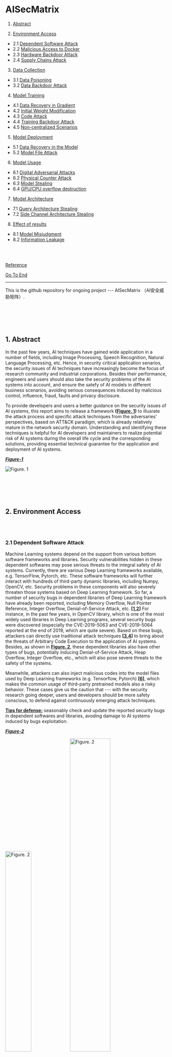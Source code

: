 # AISecMatrix

1. [Abstract](#abstract)

2. [Environment Access](#environment-access) 

* 2.1 [Dependent Software Attack](#dependent-software-attack)
* 2.2 [Malicious Access to Docker](#malicious-access-to-docker)
* 2.3 [Hardware Backdoor Attack](#hardware-backdoor-attack)
* 2.4 [Supply Chains Attack](#supply-chains-attack)

3. [Data Collection](#data-collection) 

* 3.1 [Data Poisoning](#data-poisoning)
* 3.2 [Data Backdoor Attack](#data-backdoor-attack)

4. [Model Training](#model-training) 

* 4.1 [Data Recovery in Gradient](#data-recovery-in-gradient)
* 4.2 [Initial Weight Modification](#initial-weight-modification)
* 4.3 [Code Attack](#code-attack)
* 4.4 [Training Backdoor Attack](#training-backdoor-attack)
* 4.5 [Non-centralized Scenarios](#non-centralized-scenarios)

5. [Model Deployment](#model-deployment) 

* 5.1 [Data Recovery in the Model](#data-recovery-in-the-model)
* 5.2 [Model File Attack](#model-file-attack)

6. [Model Usage](#Model-Usage) 

- 6.1 [Digital Adversarial Attacks](#Digital-Adversarial-Attacks)
- 6.2 [Physical Counter Attack](#Physical-Counter-Attack)
- 6.3 [Model Stealing](#Model-Stealing)
- 6.4 [GPU/CPU overflow destruction](#GPU/CPU-overflow-destruction)

7. [Model Architecture](#Model-Architecture) 

- 7.1 [Query Architecture Stealing](#Query-Architecture-Stealing)
- 7.2 [Side Channel Architecture Stealing](#Side-Channel-Architecture-Stealing)

8. [Effect of results](#Effect-of-results)

- 8.1 [Model Misjudgment](#Model-Misjudgment)
- 8.2 [Information Leakage](#Information-Leakage)

<br><br>

[Reference](#reference)

[Go To End](#end)

----

This is the github repository for ongoing project --- AISecMatrix （AI安全威胁矩阵）.

<br><br><br><br>

<span id = "abstract"></span>

## 1. Abstract

In the past few years, AI techniques have gained wide application in a number of fields, including Image Processing, Speech Recognition, Natural Language Processing, etc. Hence, in security critical application senarios, the security issues of AI techniques have increasingly become the focus of research community and industrial corporations. Besides their performance, engineers and users should also take the security problems of the AI systems into account, and ensure the satefy of AI models in different business scenarios, avoiding serious consequences induced by malicious control, influence, fraud, faults and privacy disclosure.

To provide developers and users a better guidance on the security issues of AI systems, this report aims to release a framework **([Figure. 1](#figure-1))** to illusrate the attack process and specific attack techniques from the adversaries' perspectives, based on ATT&CK paradigm, which is already relatively mature in the network security domain.  Understanding and identifying these techniques is helpful for AI developers and maintainers to realize potential risk of AI systems during the overall life cycle and the corresponding solutions, providing essential technical guarantee for the application and deployment of AI systems.

**<span id = "figure-1">*<u>Figure-1</u>*</span>**

![Figure. 1](img/1.png)

<br><br><br><br>

<span id = "environment-access"></span>

## 2. Environment Access

<br>

<br>

<span id = "dependent-software-attack"></span>

### 2.1 Dependent Software Attack

Machine Learning systems depend on the support from various bottom software frameworks and libraries. Security vulnerabilities hidden in these dependent softwares may pose serious threats to the integral safety of AI systems. Currently, there are various Deep Learning frameworks available, e.g. TensorFlow, Pytorch, etc. These software frameworks will further interact with hundreds of third-party dynamic libraries, including Numpy, OpenCV, etc. Security problems in these components will also severely threaten those systems based on Deep Learning framework. So far, a number of security bugs in dependent libraries of Deep Learning framework have already been reported, including Memory Overflow, Null Pointer Reference, Integer Overflow, Denial-of-Service Attack, etc. **[[1](#ref-1),[2](#ref-2)]** For instance, in the past few years, in OpenCV library, which is one of the most widely used libraries in Deep Learning programs, several security bugs were discovered (especially the CVE-2019-5063 and CVE-2019-5064 reported at the end of 2019, which are quite severe). Based on these bugs, attackers can directly use traditional attack techniques **[[3](#ref-3),[4](#ref-4)]** to bring about the threats of Arbitrary Code Execution to the application of AI systems. Besides, as shown in **[Figure. 2](#figure-2)**, these dependent libraries also have other types of bugs, potentially inducing Denial-of-Service Attack, Heap Overflow, Integer Overflow, etc., which will also pose severe threats to the safety of the systems.

Meanwhile,  attackers can also inject malicious codes into the model files used by Deep Learning frameworks (e.g. Tensorflow, Pytorch) **[[6](#ref-6)]**, which makes the common usage of third-party pretrained models also a risky behavior. These cases give us the caution that --- with the security research going deeper, users and developers should be more safety conscious, to defend against continuously emerging attack techniques.

**<u>Tips for defense:</u>** seasonably check and update the reported security bugs in dependent softwares and libraries, avoding damage to AI systems induced by bugs exploitation.

**<span id = "figure-2">*<u>Figure-2</u>*</span>**

<img src="img/2-1-1.png" alt="Figure. 2" width="40%" /><img src="img/2-1-2.png" alt="Figure. 2" width="50%" />

<br>

<br>

<span id = "malicious-access-to-docker"></span>

### 2.2 Malicious Access to Docker

Machine Learning tasks can be deployed in Kubernetes clusters via KubeFlow framework **[[5](#ref-5)]**. Since usually the computation nodes for ML tasks have strong calculation capability, these nodes are thus becoming ideal attack targets for adversaries. For instance, attackers may hijack these ML tasks nodes and exploit them for mining. **[[6](#ref-6)]** One example is, in June 2020, Azure Security Center at Microsoft issued one warning after they detected malicious mining programs installed in Kuberflow by attackers. This security program was induced by improper configurations --- some users modified the default settings for panel access, changing Istio service into Load-Balancer, for convinient access. Such improper configurations made the service public for Internet, so that attackers could access the panel and deploy backdoor containers in the clusters via various methods. For example, with space search engines such as Shodan, Fofa, etc., adversaries can discover Kubernets exposed in public network and thus gaining opportunities to execute malicious codes **[[5](#ref-5)]**. As shown in **[Figure. 3](#figure-3)**, adversaries can complete the attacks by loading customized malicious Jupyter images, during the creation of Juputer application services in Kubeflow. Meanwhile, attackers can also directly deploy malicious containers via inserting additional python codes in Jupyter, which may further enlarge the attackers' accessibility to critical data/codes and even harm the integral security of the ML models.

**<u>Tips for defense:</u>** Developers and maintainers should be familiar with containers' common application scenarios and corresponding defensive techniques. As for relevent techniques, we refer interested readers to the Kubernetes threatening models **[[8](#ref-8)]** released by Microsoft. 

**<span id = "figure-3">*<u>Figure-3</u>*</span>**

<img src="img/2-2-1.png" alt="Figure. 3" width="50%" /> <img src="img/2-2-2.png" alt="Figure. 3" width="33%" />

<br>

<br>

<span id = "hardware-backdoor-attack"></span>

### 2.3 Hardware Backdoor Attack

Hardware Backdoors Attacks (also known as Hardware Trojans Attacks) can take place during the trained models being deployed in hardware devices, where adversaries may insert backdoors into the deployed models by making very slight modificaiton to hardware components, e.g. Lookup Table. Those models that contain backdoors can still operate normally on common cases, however, malicious behaviors could be triggered in certain preseted senarios, resulting in stealthy and severe theats.

Mordern integrated circuits usually contain third-party IP cores, which are commonly adopted as integrated modules for swift deployment. Such commonly used and modularized mechanisms enable hardware attackers to design Trojans for certain IP cores and thus correspondinly affecting a substantial number of hardware devices which use these modules. For instance, as illusrated in **[[9](#ref-9)]**, one can bring a neural network model to always making incorrect predictions by only modifying 0.03% of the model's parameteres during hardware deployment stage. **[[10](#ref-10)]** further showed that, by merely flipping 13 bits of a model with 93M bits, a ImageNet classifier with 70% accuracy could be reduced to a random classifier. Recently, **[[11](#ref-11)]** proposed Sequence Triggered Hardware Trojan for neural networks, which can totally invalidate a classifier, once a certain sequence of normal images are input into the model, as shown in **[Figure. 4](#figure-4)**.

So far, Hardware Backdoor Attack is still a newly emerging research area, and existing research study on this area is limited. However, in real application scenarios, this type of attack poses a severe threat. For example, attackers can inject backdoors into vision system of an autonomous driving car in the form of hardware Trojans, and the life safety of passengers may be seriously threatened if the backdoors are triggered. Note that, existing backdoors injection usually can only be  implemented by the models' owners. It would be very valuable to study the backdoors injection from outside invaders, since it's a more risky attack scenarios.

**<span id = "figure-4">*<u>Figure-4</u>*</span>**

<img src="img/2-3-1.png" alt="Figure. 4" width="50%" />

<br>

<br>

<span id = "supply-chains-attack"></span>

### 2.4 Supply Chains Attack

As shown in **[Figure. 5](#figure-5)**, attackers can perform Supply Chains Attack in multiple ways, e.g. exploiting open source platform to release malicious pretrained models, constructing backdoors by controlling or modifying software and hardware platforms.

For instance, attackers can inject malicious instructions into model files by exploiting the security bugs Numpy CVE-2019-6446. Researchers already found that, when model loading functions like "torch.load" are executed, this security bug can be triggered, resulting in execution of malicious instructions. Since the execution of these malicious instructions will not affect the common usage of the models, such attacks are very stealthy. As shown in **[Figure. 6](#figure-6)**, using this bug, attackers can inject instructions into the model file (e.g. binary model file saved by Pytorch), and the "Calculator" program is launched when the model file is loaded. Similarly, attackers can also download and execute Trojan instructions in this way **[[12](#ref-12)]**, which makes this type of attacks very threatening.

**<u>Tips for defense:</u>** Make sure the srouce of model files are trustworthy before loading them, and be cautious in third-party model files.

**<span id = "figure-5">*<u>Figure-5</u>*</span>**

<img src="img/2-4-1.png" alt="Figure. 5" width="50%" />![Figure. 5](img/2-4-2.png)

**<span id = "figure-6">*<u>Figure-6</u>*</span>**

<img src="img/2-4-3.png" alt="Figure. 5" width="67%" />

<br><br>

<br><br>


## 3. Data collection

<span id = "Data-Poisoning"></span>

### 3.1 Data Poisoning

**<span id = "figure-7">*<u>Figure-7: From left to right are the images of target test that hope to be divided into the wrong ones, the poisoned training sample 1, the poisoned training sample 2 **[[13](#ref-13)]**.</u>*</span>**

<img src="img/3-1-1.png" alt="Figure. 7" width="50%" />

<br>

Data poisoning refers to the attack of malicious manipulation model by polluting part of training data before training. Generally speaking, poisoning attacks can be divided into two categories: the first type of poisoning attacks hopes that the network will perform well in normal tests, but it makes a wrong judgment on specific images; the second type of poisoning attacks hopes that the network performs poorly in the test set, and even the training is difficult to converge.

<br>

The first type of poisoning can be divided into clean sample poisoning and wrong sample poisoning. The pollution data released by the former is normal sample in human eyes, so it is hidden and difficult to be detected by the trainer; the latter type of poisoning method uses the wrong labeled data. Its success rate is generally relatively high, but its concealment is insufficient. If the attacker can obtain the model parameters of the target to be attacked, it may only need to introduce a piece of poisoned data to make the model judge the specific image incorrectly. Even if the attacker does not know the specific parameters of the model, the attacker can achieve a 50% success rate of poisoning by using multi model integration to produce pollution data with only 1% poisoning ratio **[[13](#ref-13)]**. As shown in **[Figure. 7](#figure-7)**, modifying several different pictures in the training set for poisoning can make the trained model recognize the specific target graph which is different from the training picture as the category designated by the attacker **[[13](#ref-13)]**.

<br>

The second type of poisoning aims to reduce the overall performance of the model **[[15](#ref-15)]**, which mainly targets at traditional machine learning models such as SVM **[[16](#ref-16)]**, logical regression **[[17](#ref-17)]**. Of course, the second type of poisoning for deep learning can also have a higher success rate **[[18](#ref-18)]**.

<br>

At present, the poison attack to the white box model has been relatively complete, but how to better poison the black box model is still a problem worth studying. How to reduce the proportion of poisoning samples and improve the success rate and stability of black box poisoning is an important research direction in the future.

<br>

**<u>Defense suggestions:</u>** Be alert to the data from unknown sources; Use the algorithm **[[19](#ref-19),[20](#ref-20)]** to detect abnormal samples before training; Preprocess the used data by using yje data augmentation; Try to avoid transfer learning based on completely open model, so as to improve the difficulty of poisoning attack.

<br>

<span id = "Data-Backdoor-Attack"></span>

### 3.2 Data Backdoor Attack

Backdoor Attack is an emerging attack method against machine learning models. An attacker may bury a back door into the model, which may lead to the infected model behaving normally in general. However, when the back door is activated, the output of the model becomes the malicious target set by the attacker. When the training process of the model is not completely controlled, for example, scenarios such as training/pre-training using third-party training data sets, training using third-party computing platforms, modeling provided by the third party, etc., backdoor attacks may occur. Because the model behaves normally until the back door is triggered, this kind of malicious attack behavior is difficult to be detected.

<br>

**<span id = "figure-8">*<u>Figure-8: Schematic diagram of backdoor attack based on data poisoning **[[21](#ref-21)]**.</u>*</span>**

<img src="img/3-2-1.png" alt="Figure. 8" width="50%" />

<br>

Data backdoor attack refers to backdoor implantation through poisoning training data set **[[22](#ref-22),[23](#ref-23),[24](#ref-24)]**. As shown in **[Figure. 8](#figure-8)**, in the image classification task, some training images will be "tagged" with specific triggers, and then their labels will be converted into target labels specified by attackers. These poisoned samples and benign samples will be used for model training together. Therefore, during the test phase, the normal test samples will be predicted as their corresponding categories by the model, but the test samples containing triggers  (being attacked) will activate the hidden backdoors in the model and make them be divided into target categories.

<br>

At present, the trigger of a backdoor attack can reach an invisible level of human eyes **[[23](#ref-23),[24](#ref-24),[25](#ref-25)]**, and the real label of the poisoned sample can even be completely consistent with the target label **[[23](#ref-23),[24](#ref-24)]**, which makes the backdoor attack more difficult to detect. Besides, in addition to image classification task, backdoor attack has also been proved to have significant attack effect in other different task scenarios **[[26](#ref-26),[27](#ref-27),[28](#ref-28)]**. Therefore, backdoor attack poses a great threat to the security of deep learning model.

<br>

**<u>Defense suggestions:</u>** for backdoor attacks, there are also some corresponding defense methods proposed. The existing backdoor defense methods can be divided into empirical backdoor defense methods and certified backdoor defense methods. The empirical backdoor defense method generally has good performance, but its effectiveness is not guaranteed theoretically; On the other hand, the validity of the authenticated backdoor defense method is guaranteed theoretically under certain assumptions, but its performance is generally weaker than that of the empirical back door defense method in real scenarios. The existing authenticated backdoor defense methods **[[29](#ref-29),[30](#ref-30)]** are mainly based on Random Smoothing technology, while empirical backdoor defense methods have many different ways, which can be divided into the following six basic categories **[[21](#ref-21)]**:
* Defense based on preprocessing **[[31](#ref-31),[32](#ref-32),[33](#ref-33)]**: Preprocess the prediction samples before the prediction begins, and then destroy the triggers that may exist in the samples, so that the backdoor cannot be activated successfully.
* Defense based on model reconstruction **[[31](#ref-31),[34](#ref-34),[35](#ref-35)]**: Reconstruct the model by pruning and retraining, thus destroying the hidden back door in the model.
* Defense based on trigger reconstruction **[[36](#ref-36),[37](#ref-37),[38](#ref-38)]**: Reconstruct the backdoor trigger in the infected model in certain way, and then eliminate the model backdoor by suppressing related triggers.
* Defense based on model diagnosis **[[39](#ref-39),[40](#ref-40),[41](#ref-41)]**: Directly diagnose whether there is backdoor in the model in some way, and refuse to deploy the model with backdoor.
* Sample filtering **[[42](#ref-42),[43](#ref-43),[44](#ref-44)]**: Filtering out the poisoned / attacked samples to achieve the defensive effect.
* Toxicity inhibition **[[45](#ref-45),[46](#ref-46)]**: Inhibit the effectiveness of the poisoned samples in training, so that they cannot successfully create the back door.

<br>

<span id = "Model-Training"></span>

## 4. Model Training

<span id = "Data-Recovery-In-Gradient"></span>

### 4.1 Data Recovery in Gradient

At present, in order to solve the data privacy and other security problems in model training, distributed distributed is often adopted to train the model in industry. Specifically, the model will be stored in the central server. During each iterative training, the central server transmits the model to the distributed terminal server, where the local data is used to calculate the gradient, and then the gradient is transmitted back to the central server to update the model parameters **[[47](#ref-47)]**. Since the data is always kept at the terminal, the central server cannot directly access the data, which can protect the data privacy. But the latest research shows that it is not subtle enough to transmit gradient information only. As shown in **[Figure. 9](#figure-9)**, the trainer can recover the original training data from the gradient. In this way, even in a distributed computing framework, the central server can achieve the purpose of stealing data. As shown in **[Figure. 10](#figure-10)**, the data recovered in this way has a high degree of authenticity, which may bring great losses to the customers

<br>

**<u>Defense suggestions:</u>** Use larger batch size to calculate the gradient, increase the difficulty of data recovery, and add a certain amount of random noise when returning the gradient for privacy protection.

<br>

**<span id = "figure-9">*<u>Figure-9: Schematic diagram of recovering data from gradient **[[48](#ref-48)]**.</u>*</span>**

<img src="img/4-1-1.png" alt="Figure. 9" width="50%" />

**<span id = "figure-10">*<u>Figure-10: Gradient-based Data Recovery effect in CIFAR-10 Data Set **[[48](#ref-48)]**.</u>*</span>**

<img src="img/4-1-2.png" alt="Figure. 10" width="50%" />

<br>

<span id = "Initial-Weight-Modification"></span>

### 4.2 Initial Weight Modification

The training of neural network is essentially to solve the optimization problem, and its final result is usually independent of the selection of initial values. However, the latest research shows that using a specific method to initialize the weight of the network can significantly increase the number of iterations, thus increasing the training time **[[49](#ref-49)]**, prolonging the product iteration cycle, and causing huge economic losses. This kind of attack method is very special and hidden, users can hardly detect it.

<br>

As shown in **[Figure. 11](#figure-11)**, the attacker can initialize the weight of a specific position to a minimum value, so that the eigenvector obtained after several layers of forward propagation is almost zero, which leads to the minimum training gradient calculated in the back-propagation process and makes it difficult for the network to learn. The attacker can implement this attack by modifying the default initialization method.

<br>

**<u>Defense suggestions:</u>** Check the initialization mechanism of weights.

<br>

**<span id = "figure-11">*<u>Figure-11: Hazard mechanism of weight modification **[[49](#ref-49)]**.</u>*</span>**

<img src="img/4-3-1.png" alt="Figure. 11" width="50%" />

<br>

<span id = "Code-Attack"></span>

### 4.3 Code Attack

In the training phase of the network, the attacker can mislead the training process by controlling the developer's machine for code attack. Code attack mainly uses methods like malicious tampering with configuration information, hijacking compilation process, and log error inducement, to make the actual code executed or called by users inconsistent with the preset code. This kind of attack makes the key parameters or logic in the training process manipulated by the attacker, which seriously affects the result of network training and brings great obstacles to the product development process. Specifically, malicious tampering with the configuration information refers to manipulating the storage area corresponding to the parameters from the memory when reading the configuration file, and then modifying the parameter configuration, thus affecting the final training model. Specifically, when training large-scale neural networks, users will load training configuration information such as example, hyper parameter, data model address from a specific file (such as.py, .json, etc.). By changing these parameters, attackers can have a significant impact on the final training effect of the network. In addition, because the training of neural networks is generally a "black box problem", researchers tend to attribute the bad results to the design of the network, and will not be aware of the impact of such attacks.

<br>

Hijacking compilation process means that, in addition to directly tampering with the super parameters, through code injection, the attacker Hook the ReadFile class function of the program during the compilation process, replaces the original code to result in the generation of machine code with the specified function of the attacker. In this way, the actual code logic, network structure and even training data of the training program will deviate from the user's preset, which will have a great impact on the results. Similarly, it is also difficult for AI researchers to trace such security risks.
Network trainers often use Tensorboard to monitor the training process of the model. Log error induction refers to that an attacker exploits the vulnerability in Tensorboard visualization or MITM man-hijacking attack to invade and tamper with the data information in the protocol transmission, making the network training curve on the monitor inconsistent with the reality. According to the wrong experimental results, researchers will make wrong decisions, which will mislead the follow-up research direction and bring great obstacles to the product development process.

<br>

**<u>Defense suggestions:</u>** Strengthen the security protection measures for the network security infrastructure, update the software patch version in time, and strengthen the security inspection of the third-party library and model file.

<br>

<span id = "Training-Backdoor-Attack"></span>

### 4.4 Training Backdoor Attack

Training a good deep learning model often requires a lot of computing resources. Therefore, many users choose to use the third-party platform for model training. This kind of uncontrollable training process also has the risk of being attacked by the back door. Specifically, since the training process is invisible to the users, the (malicious) third-party training platform can modify the training data set submitted by users during the training process, and implant the backdoor in the way similar to the data backdoor attack described in [Section 3.2](#Data-Backdoor-Attack) of this report.

<br>

**<u>Defense suggestions:</u>** Avoid using the risk of third-party computing platform for training; after obtaining the trained model, use the back door defense method described in [Section 3.2](#Data-Backdoor-Attack) of this report to check and eliminate the back door.

<br>

<span id = "Non-centralized-Scenarios"></span>

### 4.5 Non-centralized Scenarios
Federated learning is a distributed learning paradigm proposed to break the data island and realize AI cooperation in non-centralized scenarios. Participants can train the model locally without disclosing their own data and jointly maintain a global model. However, the distributed feature of Federated learning makes it the most likely model to be attacked by data poisoning. Attackers can control multiple participants to poison data locally to achieve the impact on the global model.

<br>

In terms of attack purposes, attacks against federated learning can be divided into the following three types: (1) data poisoning attack can greatly reduce the accuracy of the model **[[27](#ref-27),[52](#ref-52)]**; (2) Byzantine attack can make joint model unable to converge **[[27](#ref-27)]**; (3) backdoor attack **[[51](#ref-51),[52](#ref-52)]** can lead to malicious control of the model. The first two attacks will cause the waste of model training resources, while the backdoor attack may make the prediction results of the model manipulated by the attacker in a specific scenario, thus causing security risks.

<br>

**<span id = "figure-12">*<u>Figure-12: Left: poisoning mechanism for federal learning; Right: Byzantine attack principle **[[50](#ref-50)]**.</u>*</span>**

<img src="img/4-2-1.png" alt="Figure. 12" width="50%" /><img src="img/4-2-3.png" alt="Figure. 12" width="50%" />

<br>

Specifically, as shown in **[Figure. 12](#figure-12)**, attackers can manipulate one or more participants to train with poison data locally, and then affect the gradient mean value of server node aggregation to realize backdoor attack **[[27](#ref-27)]**. In addition, if the training results of the model submitted by participants are completely arbitrary and unconstrained, Byzantine attacks may also occur, resulting in the failure in model convergence **[[27](#ref-27)]**. As shown in **[Figure. 12](#figure-12)**, the gradient estimates calculated by the normal participants (black dotted arrow) are distributed around the actual gradient (Blue Solid arrow) of the cost function. Malicious participants can give a vector far away from the normal gradient (red dotted arrow), thus affecting the convergence of the model **[[50](#ref-50)]**.

<br>

**<u>Defense suggestions for poisoning attack:</u>** Set the update norm threshold of the model and ignore the updates that exceed the threshold, limit the update ability of each participant by using standardized tailoring, and add a small amount of noise to the updated value of the model by (weak) differential privacy method **[[51](#ref-51)]**.

<br>

**<u>Defense suggestion for Byzantine attack:</u>** Using Krum algorithm to alleviate Byzantine attack by excluding "far" vectors **[[50](#ref-50)]**. Since this method introduces additional detection module, the convergence speed will be reduced compared with normal training.

<br>

<span id = "Model-Deployment"></span>

## 5. Model Deployment

<span id = "Data-Recovery-In-The-Model"></span>

### 5.1 Data Recovery in the Model

At present, many enterprises protect data security by only opening the model and hiding the training data. However, the latest research shows that it is still possible for attackers to recover the original training data by using the model. Specifically, the batch normalization layer contained in most networks takes the information of the training set image in the feature diagram. WIth this information, the attacker can restore the training data to the maximum extent **[[53](#ref-53)]**. The schematic diagram is shown in **[Figure. 13](#figure-13)**.

<br>

The research of this kind of attack and defense is still in its infancy, and there is no mature attack and defense means.

<br>

**<span id = "figure-13">*<u>Figure-13: Model-based data recovery mechanism **[[53](#ref-53)]**.</u>*</span>**

<img src="img/5-1-1.png" alt="Figure. 13" width="50%" />

<br>

<span id = "Model-File-Attack"></span>

### 5.2 Model File Attack

The existing attacks on models are mostly achieved by modifying the data level. In fact, there are some attacks during the deployment phase by manipulating memory or modifying model files directly.  For example, the model files saved by various machine learning frameworks are serialized and stored on disk in a specific format, and the model hierarchy, data parameters, and other information can be obtained through reverse analysis. The attacker can modify a specific number of bits of data in the model to realize the backdoor function or disabled the model function. Compared with data poisoning, the link of direct manipulation model is shorter and faster, but it also requires the attacker to have higher control authority on the attacked model.

<br>

Deep learning frameworks such as Pytorch mostly use pickling serialization to store model structures and parameters. Attackers can embed malicious code when the model is saved and execute malicious commands automatically when the model is deserialized. In addition, the attacker can also modify the weight of specific neurons in the model file to crash the model performance **[[12](#ref-12)]** or insert the backdoor function. As shown in **[Figure. 14](#figure-14)**, based on the method in **[[11](#ref-11)]**, attackers can reduce the model accuracy from 70% to 0.1% by flipping 13 bits in 93M bit parameters. The attacker can even hide the malicious binary code content inside the model parameters and execute it at a specific time.

<br>

The research of this kind of attack is also in the early stage. The research on direct tampering model is seldom discussed in academic circles, but it is directly effective in actual scenes. In the algorithm, there is still a lot of room for discussion on how to accurately locate the modified key neuron information in the model.

<br>

**<span id = "figure-14">*<u>Figure-14: Bit flip attack mechanism **[[11](#ref-11)]**.</u>*</span>**

<img src="img/5-2-1.png" alt="Figure. 14" width="50%" />

<br>

<span id = "Model-Usage"></span>

## 6. Model Usage

<br>

<br>

<span id = "Digital-Adversarial-Attacks"></span>

### 6.1 Digital Adversarial Attacks

Adversarial attack is a kind of attack mode aimed at the call link of AI model [56, 57, 58, 59, 60]. By adding malicious noise (also known as attack noise) to the normal samples, which is hard to detect by human eyes, the attacker makes the AI model generate a wrong prediction to the samples (i.e. adversarial samples). Taking the classification model as an example, as shown in **[Figure. 15](#figure-15)**, Inception model [54] can accurately predict the clean sample x as "Afghan Hound", but after adding a small amount of anti noise $\epsilon$, the adversarial sample $x+\epsilon$ is wrongly predicted as "compound toe monkey" by the concept. Although the AI model represented by deep neural network has been widely used in many fields such as finance, security, automatic driving and so on, the adversarial attack reveals that the AI model itself still has great security risks.

**<span id = "figure-15">*<u>Figure-15</u>*</span>**

![img](https://docimg10.docs.qq.com/image/xmAPmjqSqUxO7qJ1nWaJ4g?w=596&h=227)

**Figure 15**: For the Inception model [54], an example of a test adversarial attack on image classification, the clean image comes from Imagenet.

There are usually two goals for adversarial attacks to achieve: 1) the noise amplitude is so small that it is difficult to be detected by human eyes; 2) the prediction of confrontation samples is inconsistent with normal ones. According to these two characteristics, the method of generating countermeasure samples can be modeled as the following optimization problems:

![img](https://docimg3.docs.qq.com/image/vmo7CZgQB-zEE6_fXWl95w?w=628&h=43)

Where $x$ is the normal sample, and its correct label is $y$ , $x_\epsilon$ is its corresponding adversarial sample,  $t$ is the target category of counter attack; $f(\cdot;w)$ is the deep learning model to attack, where $w$ is the model parameter; $C$ is some specific constraints $x_\epsilon$ needs to satisfy, and the value range is $[0,1]$. $D$ is the distance function, which is used to measure the difference between $x_\epsilon$ and $x$. The loss function $L_1$ is used to measure the difference between the output of the adversarial sample  $f(\cdot;w)$ and the attack target $t$. In view of the different factors in the above objective function, it can adopt a variety of settings, which develops a variety of adversarial attack, such as white-box attack, black box attack, target attack, non-target attack, etc. **[Figure. 16](#figure-16)** shows the current common types of adversarial attack.

**<span id = "figure-16">*<u>Figure-16</u>*</span>**

![img](https://docimg4.docs.qq.com/image/MabTJoicpupDaNO_U3yI-w?w=617&h=545)

<center><b>Figure 16</b>: General expressions and common types of adversarial attacks</center>

White box attack means that the attacker has the knowledge about the structure and weights of the target model $f(\cdot;w)$. In white box attack, the attacker could directly optimize the target function (1) by gradient descent method to obtain the attack sample $x_\epsilon$. But in a real attack scenarios, the structure and weight of the attacked model are usually invisible to the attacker. Black box attack studies how to solve the attack sample  $x_\epsilon$ when the structure and weight of the attacked model cannot be obtained. Due to the structure and parameters of target model $f(\cdot;w)$ are known, the objective function (1) can not be directly derived from the attack noise $x_\epsilon$. However, attackers can usually obtain the prediction output of the model  $f(\cdot;w)$ through API calls such as obtaining the similarity of face comparison through API calls. Attackers access the model through API calls and modify the corresponding input samples according to the returning results to achieve the purpose of attack. One of the most important evaluation standard of black-box attack is the number of API calls required to attack successfully. Up to now, the main methods of black-box attack include migration attacks, gradient estimation, random search, etc. [62, 63, 64, 65, 66, 67, 68, 69, 70, 71]. Among these attacks, migration attacks obtain attack samples by constructing alternative models and performing white-box attacks on the alternative models, and then use the attack samples to directly attack the black-box model [69]. Besides, the methods based on migration attack can achieve a certain outcome on non-target attack, but do not perform well on target attack. As for gradient estimation, it refers to estimating the gradient of the black-box model $f(\cdot;w)$ with respect to $x_\epsilon$ and using the gradient descent method to find out the attack samples [62,72]. Such as zero-order optimization algorithm, the core of gradient estimation is how to efficiently estimate the gradient of the black box model. For random search, it is also a black box attack method which has been widely studied in recent. Random search usually combines some prior knowledge to improve the search efficiency. For instance, the prior knowledge could be a successful attack noise usually occurs on the boundary of feasible region. At present, it has successfully solved many tasks such as image classification [62,71], face recognition [63], video detection [64] by means of black box attack. For example, for CIFAR-10 [74] image classification task, an average of 44 API calls can realize non-target attack for Densenet classification model, and an average of 787 API calls for target attack [71].

In the process of black-box attack, the training data, model structure, model parameters, and other information of the target model are not needed, and the attack is only realized through API calls. The black-box attack is more consistent with the real application scenario. However, successful black box attacks usually require a large amount of API calls, especially for complex AI models. For instance, the face comparison model, usually takes thousands of API calls to generate invisible adversarial noise by black-box attack. This large number of API calls can be easily defended by the target model. The The research hotspot of black box attacks is how to combine prior knowledge to reduce the amount of API calls needed for successful attack. If the number of API calls is reduced from thousands of times to less than 100 times, there will be great security risks to the real AI system.

At present, adversarial attacks are mainly concentrated in the field of computer vision[75], but there are also some adversarial attacks attempt on speech system [76,77,78,79,80]. As shown in **[Figure. 17](#figure-17)**, the attacker adds tiny noises that cannot be felt by human ears to normal speech fragments, so that the speech recognition system recognizes them as completely different content [61].

**<span id = "figure-17">*<u>Figure-17</u>*</span>**

![img](https://docimg10.docs.qq.com/image/1sLHCUPQ35fI7CDudSkP1w?w=424&h=296)

<center><b>Figure 17</b>: Targeted attack on audio text conversion[61]
</center>

Speech recognition system has been widely used in smart home devices, such as smart radio and so on. The attacker may implant adversarial disturbance module in the smart home device to make the user's instructions be misidentified as other instructions, which will bring great security risks. Similarly, audio attack can also be divided into target attack and non-target attack. The former requires that the adversarial audio is recognized as specific content, while the latter only requires that the adversarial audio is mistakenly recognized as others' audio. Because of the sound spectrum complexity, it is more difficult to achieve target attack. In addition, the model and preprocessing operation of voice system are often complex, which also brings great difficulties to attackers. At present, audio attacks mainly focus on white-box attack stage. How to embed the generation process of countermeasure audio into the cascade module of the device, and how to generate the real-time countermeasure audio are potential research directions.

Except visual and audio attacks, AI systems based on text[81], recommendation system[82], reinforcement learning[83], retrieval[58] and other technologies may also be attacked by adversarial samples.

**<u>Tips for defense:</u>** faced with the threat of confrontational attacks, feasible defense suggestions include:

- Analyze the factors that affect the robustness of the model from the model structure level, and design a more robust model structure.
- Analyze the robust and non robust features contained in the training data from the data level, and try to fit the robust features during training.
- Analyze the reason of confrontation samples from the training mechanism, and get a more robust model through confrontation training [56].
- In the model deployment phase, steps such as confrontation detection, image preprocessing (coding, compression, affine transformation, etc.) are added to resist the attack.
- Limit API access frequency to prevent black box attacks based on API calls.

<br>

<br>

<span id = "Physical-Counter-Attack"></span>

### 6.2 **Physical Counter Attack**

At present, most of the counter attacks occur in the digital space, that is, directly tamper with the objects stored in the digital space (such as stored image pixel value, etc.) to achieve the purpose of attack. However, in real application scenarios, applications usually scan the objects in the physical world through sensors (such as cameras) to obtain the corresponding expression in the digital space, and then discriminate the objects in the digital space. The face recognition system can capture face images in real time through cameras and recognize them. The autopilot can obtain the state of the surrounding objects through multiple sensors. In this case, since the process of scanning and imaging is not accessible to the attacker, the attacker usually does not have the right to directly fight against tampering with the objects in the scanned digital space. Physical attack studies, how to directly change the object in the physical world, to achieve the effect of anti attack.

**<span id = "figure-18">*<u>Figure-18</u>*</span>**

![img](https://docimg10.docs.qq.com/image/swv8n_0DBa-wxqyHxxtKyQ?w=188&h=193)

<center><b>Figure 18</b>: Traffic sign sticker attack, image from literature [84]
</center>

At present, the typical physical attack method is to put a special attack sticker on the real object to achieve the purpose of attack [84,85,86,87,88,89,90,91,92]. Physical attacks against object recognition systems are studied in [84]. As shown in **[Figure. 18](#figure-18)**, by putting a specific black and white attack sticker on the stop sign, the classifier can wrongly identify the stops sign as a speed limit sign, which poses a great security risk to the automatic driving system. Reference [85] studied the physical attack against the face recognition system. By generating special eyeglass frame stickers to deceive the face recognition system, it brought great security risks to face security, face payment and other systems.

Since it is impossible to model and optimize noise iteratively in physical space, physical attacks are usually accomplished by migration learning. That is to say, firstly, the surrogate model is constructed and the attack noise is generated in the digital space. Secondly, the attack noise is printed and pasted on the specific object for physical space attack. Therefore, physical attack involves the conversion process from digital space to physical space. Due to the problem of printer accuracy, there are usually some color distortion in the process of image printing in digital space, and there are different physical environments in the process of camera capture and re acquisition, The variation of lighting conditions, shooting angle and shooting distance makes the difference between the anti noise in digital space and that after printing and re acquisition, which leads to the successful attack of anti noise in digital space. When the anti noise acts on the physical space, the attack effect is usually limited. The key point of physical attack is to explore how to improve the robustness of anti noise to physical environment changes. At present, the commonly used physical attack methods usually consider the printer non printability score (NPS) [85] constraint and fusion of different expectation over transformation (EOT) [86]. NPS calculates a set of pixels range set S that the printer can print in advance, and then constrains the attack noise as much as possible in the process of solving the attack noise.

**<span id = "figure-19">*<u>Figure-19</u>*</span>**

![img](https://docimg2.docs.qq.com/image/x8Z7YoGU_OF03tKScg4IHQ?w=500&h=275)

<center><b>Figure 19</b>: Schematic diagram of model stealing
</center>

In order to reduce the precision loss caused by the printer. EOT considers the possible transformations in physical space (such as rotation transformation, distance transformation, angle transformation, etc.), and then solves the anti noise problem in digital space, which makes the anti noise robust to these changes.

**<u>Tips for defense:</u>** The defense against physical attacks can start from several aspects such as data acquisition, noise detection, and adversarial-robust models. Up to now, physical attack is not very effective in modeling the real environment changes. In the data acquisition stage, we can collect more pictures from different angles and the environment for joint judgment to prevent physical attacks. The target of noise detection is to detect the input image before sending it into the model to judge whether the input image has been tampered with or not The principle is to make use of the difference in data distribution between anti noise image and clean image; the purpose of anti robust model is to make the model itself robust to attack noise, which can be realized by confrontation training.

<br><br>

<span id = "Model-Stealing"></span>

### 6.3 **Model Stealing**

With the deepening of deep learning network, the training cost is also increasing. Good performance models have become an important core property of companies/research institutions. In order to protect the model and open the functions to the public, relevant organizations often deploy the model in the cloud and open the API to users to realize "machine learning as a service" (MLaaS). However, recent studies show that attackers can query the output of the network by calling the API many times, and then steal the function of the model. The specific principle is shown in **[Figure. 19](#figure-19)**.

[94] is the first time to propose the model of stealing through API, which opens up the research work of this attack direction. However, [94] can steal a smaller model. In order to alleviate this problem, [95] proposed a method that can steal a slightly larger model. In addition, [93] explored the conditions and factors of model stealing in detail, and realized large-scale network stealing with reinforcement learning. [96] using adversarial attack, the number of queries needed to steal is significantly reduced, and the models of famous platforms are successfully stolen with low cost.

**<u>Tips for defense:</u>** Limit the number of user queries, only output results, and hide the output details of the model.

**<span id = "figure-20">*<u>Figure-20</u>*</span>**

![img](https://docimg8.docs.qq.com/image/WQFPEGezckuetO7Zfs3uJw?w=616&h=71)

<b>Figure 20</b>: Memory space diagram of neural network runtime [97]. Attackers can read and write arbitrary address through memory overflow vulnerability, and then attack the model by modifying the model parameters.

<br><br>

<span id = "GPU/CPU-overflow-destruction"></span>

### 6.4 **GPU/CPU overflow destruction**

At present, most of the attacks against AI systems are based on data and algorithms, and there are also some security problems in memory. Attackers can construct precise memory overflows for specific GPUs. For example, CUDA memory model supported by NVIDIA graphics card can cover some neuron information in neural network through memory overflow, which makes the prediction of network model deviate. The GitHub project [97] mentions such an attack mode. Specifically, a typical computer vision application will input all images into neural network for preprocessing before classification. In order to speed up the processing, researchers will load images and models into DRAM. Because the preprocessing process needs to be able to modify the image and the model is generally large, which will lead to both using global memory, resulting in the memory model structure in **[Figure. 20](#figure-20)**.

Obviously, an attacker can override the network model if he can overflow the memory allocated to the image. Once the parameters of the covered model can be accurately controlled, then the neural network can be transformed into an invalid network or even a backdoor network by attackers, causing a serious threat.

However, the research in this field is still in a very early stage, and there is no mature defense method.

<br><br>

<br><br>

<span id = "Model-Architecture"></span>

## 7. **Model Architecture**

<br><br>

<span id = "Query-Architecture-Stealing"></span>

### **7.1  Query Architecture Stealing**

The similarity of model architecture is an important factor to determine the mobility of adversarial attack. If the attacker can obtain the structure information of the attacked model, it will greatly increase the success rate of subsequent attacks.

Although the current research on architecture theft has just begun, some related research results have been produced. For example, an attacker can guess the network structure with ReLu activation function by querying the network output. This risk of attack is due to the nature of the ReLu network. Specifically, ReLu is piecewise linear, and the boundaries of different segments correspond to the input values that make ReLu switch between active and dormant status. Therefore, the attacker can determine the structure of the network layer by layer. As shown in **[Figure. 21](#figure-21)**, the experimental results in the right figure show that using the principle shown in the left figure, the attacker can accurately estimate the number of neurons in a certain layer of the network through this method.

Recently, the research in this field is still in a very early stage, and there is no mature defense method.

**<span id = "figure-21">*<u>Figure-21</u>*</span>**

![img](https://docimg5.docs.qq.com/image/sy3d3Q-JWLEIovafXgq54w?w=598&h=154)

<center><b>Figure 21</b>: Query architecture theft [101]
</center>

**<span id = "figure-22">*<u>Figure-22</u>*</span>**

![img](https://docimg1.docs.qq.com/image/wRbVryfWxeOzE250EQIHKA?w=619&h=160)

<center><b>Figure 22</b>: Side channel architecture theft result [102]
</center>

<br><br>

<span id = "Side-Channel-Architecture-Stealing"></span>

### **7.2  Side Channel Architecture Stealing**

Side channel attack refers to the attack that uses power, time consumption or electromagnetic radiation to obtain information, rather than through brute force or theoretical weakness in the algorithm. [102] using the idea of side channel attack. As long as the attacker and the victim are on the same host and use the same deep learning framework, the attacker can recover the execution order of specific commands in one reasoning of the model by monitoring the cache, and then deduce the network structure or super parameters. This kind of attack can achieve high accuracy, as shown in **[Figure. 22](#figure-22)**.

Attackers can steal the structure information of the model through the side channel architecture, and then train the reconstructed architecture on the data set to steal the function of the target model, which seriously infringes the privacy and intellectual property rights of professional algorithms deployed by enterprises, and causes serious business losses for enterprises.

At present, the research in this field is still in the very early stage, and there is no mature defense method.

<br><br><br><br>

<span id = "Effect-of-results"></span>

## **8. Effect of Results**

<br><br>

<span id = "Model-Misjudgment"></span>

### **8.1 Model Misjudgment**

The most direct impact of AI attack is to make the model generate wrong predictions. The ultimate goal of counter attack, poison attack and backdoor attack is to mislead the model through directional or non directional ways. 

**<span id = "figure-23">*<u>Figure-23</u>*</span>**

![img](https://docimg9.docs.qq.com/image/fqwGKvO-UhReZFBVDzh_lg?w=572&h=331)

<center><b>Figure 23</b>: Schematic diagram of the misjudgment result of the target detection network [103]
</center>

In the non-directional attack, the attacker wants to confuse the judgment of the network, reduce the confidence score of the decision, and even make a wrong decision. For example, in the face recognition scene, the attacker can make a pair of originally similar faces fail to match [104]; in the target detection, the attacker can make the object not be detected [105], or be recognized as another object; in the recommendation system, the attacker can make the system give a completely unrelated recommendation [106].

At present, for the depth system of different tasks, it is easy to find the confrontation samples [107,108,109,92] with inconsistent judgment of human and system, so as to realize the non-directional attack. These counter samples are almost the same as the original samples, but they can make the output of the network change dramatically. The existence of adversarial samples causes great trouble and security risk to the users of the system. In addition, these attacks have certain migration ability. In the example in **[Figure. 23](#figure-23)**, the adversarial samples generated by the Mask R-CNN model can also migrate to attack the other five models. As a result, the model can not recognize the computer, keyboard and other objects in the picture, and it will give the wrong prediction result "bed".

The undirected attack only requires the model to make a wrong judgment on the sample, while the directed attack further requires the model to make a specific wrong judgment. As shown in **[Figure. 24](#figure-24)**, the five pre trained models on Imagenet can correctly predict the clean samples. However, the attacker can make three networks output the specified error result "bonnet" [110] by imposing a small disturbance on the image. In face recognition, the attacker can generate counter disturbance in a similar way, which makes the model judge the visitor to be an administrator with high authority, resulting in serious security crisis. At present, the more harmful black-box directed attack is also widely studied.

**<span id = "figure-24">*<u>Figure-24</u>*</span>**

![img](https://docimg6.docs.qq.com/image/rzbL4Ui3NTnIIRmHsamUYA?w=500&h=383)

<center><b>Figure 24</b>: Directed confrontation attack [110]
</center>

<br><br>

<span id = "Information-Leakage"></span>

### **8.2  Information Leakage**

If model misjudgment is an attack on AI system, then information disclosure is stealing the AI system. This kind of attack can lead to the function of the model being restored by a third party, resulting in the leakage of user privacy and the theft of company information assets.

A good model is often supported by a lot of computational power in training and high-quality data. In many scenarios, enterprises deploy well-trained models in the cloud and open API interfaces for users. Users can get a large number of model outputs according to a large number of input queries, so as to model the system, reverse restore its functions, then reduce the competitiveness of commercial models, and reduce its revenue.

In the medical or financial field, user data is extremely important resource. If leaked, it will cause serious privacy crisis and loss of business value. Because machine learning is data-driven, researchers usually use distributed methods to break data islands, unite data between enterprises, and ensure data security. However, in this scenario, it is still possible for the trainer to steal the content of the data terminal. In addition, if the project results are delivered in the form of model, the attacker may also recover the training data based on the model, which will cause privacy crisis.

<br>

<span id = "conclusion"></span>

## 9. Conclusion

At present, AI technology has been widely used in face payment, face security, speech recognition, machine translation and many other scenarios. The security of AI system has also attracted more and more attention in the industry. Malicious attacks against AI models can bring huge security risks to users. For example, an attacker could use a specially designed attack sticker to trick a facial recognition system, resulting in loss of life and property. Aiming at the security problems of AI model, this report, from the perspective of an attacker, summarizes the possible security risks in all aspects of the entire life cycle of AI model, and gives corresponding defense suggestions. This report not only includes common attacks such as software attack, Docker malicious access attack and supply chain attack, but also includes new attack methods such as counter attack and backdoor attack against AI model. It is helpful for AI development and technical operation personnel to understand the risk points and defense methods of AI system under the whole life cycle, and provide necessary technical support for the security deployment and application landing of AI system.

<br>

<span id = "copyright-and-risk-statement"></span>

## 10. Copyright and Risk Statement

The copyright of this report belongs to Tencent. The report is only for reference of general suggestions. Readers should not take any action according to any information in the report without specific professional suggestions. Tencent will not be responsible for any loss caused by using the information in this report.

<br>

<span id = "authors-unit"></span>

### 10.1 Author's Unit

**<u>Tencent AI Lab</u>**
* Baoyuan Wu (baoyuanwu@tencent.com) 
* Yanbo Fan (yanbofan@tencent.com) 
* Yong Zhang (norriszhang@tencent.com) 
* Yiming Li (georgli@tencent.com) 
* Zhifeng Li (michaelzfli@tencent.com) 
* Wei Liu (vincentwliu@tencent.com)

<br>

**<u>Zhuque Laboratory of Tencent Security Platform Department</u>**
* vikingli (vikingli@tencent.com) 
* jifengzhu (jifengzhu@tencent.com) 
* allenszchen (allenszchen@tencent.com) 
* ucasjhxu (ucasjhxu@tencent.com) 
* dylandi (dylandi@tencent.com) 
* xunsu (xunsu@tencent.com)

<span id = "about-us"></span>

### 10.1 About Us

**<u>Tencent AI Lab</u>**<br>
Tencent AI Lab is Tencent's enterprise AI Lab, which was established in Shenzhen in April 2016. With the help of Tencent's long-term accumulation of rich application scenarios, big data, computing power and first-class talents, AI Lab is based on the future, open and cooperative, and is committed to continuously improving AI's understanding, decision-making and creativity, moving towards the vision of "make AI everywhere".

<br>

**<span id = "figure-25">*<u>Figure-25: Tencent AI lab</u>*</span>**

<img src="img/ailab-logo.jpg" alt="Figure. 25" width="50%" />

<br>

**<u>Zhuque Laboratory of Tencent Security Platform Department</u>**<br>
Zhuque Laboratory of Tencent security platform department focuses on the research of combat level comprehensive attack and AI security technology, in order to promote attack and defense, pre-research the potential risks of cutting-edge technology and the company's business, and protect Tencent's business and user security.

<br>

**<span id = "figure-26">*<u>Figure-26: Zhuque Laboratory of Tencent Security Platform Department</u>*</span>**

<img src="img/zhuque.png" alt="Figure. 26" width="50%" />

<br>

<span id = "reference"></span>

## Reference

<span id = "ref-1">[1] Q. Xiao, K. Li, D. Zhang, and W. Xu, “Security risks in deep learning implementa-tions,” in IEEE S&P Workshop, 2018.</span>

<span id = "ref-2">[2] https://www.cvedetails.com/vulnerability-list/vendor_id-1224/product_id-53738/Google-Tensorflow.html.</span>

<span id = "ref-3">[3] https://www.securityweek.com/serious-vulnerabilities-patched-opencv-computer-vision-library.</span>

<span id = "ref-4">[4] https://www.secpod.com/blog/opencv-buffer-overflow-vulnerabilities-jan-2020/.</span>

<span id = "ref-5">[5] https://www.microsoft.com/security/blog/2020/06/10/misconfigured-kubeflow-workloads-are-a-security-risk.</span>

<span id = "ref-6">[6] https://security.tencent.com/index.php/blog/msg/130.</span>

<span id = "ref-7">[7] https://www.kubeflow.org/docs/notebooks/setup/.</span>

<span id = "ref-8">[8] https://www.microsoft.com/security/blog/2020/04/02/attack-matrix-kubernetes/.</span>

<span id = "ref-9">[9] J. Clements and Y. Lao, “Hardware trojan attacks on neural networks”, arXiv preprintarXiv:1806.05768, 2018.</span>

<span id = "ref-10">[10] A. S. Rakin, Z. He, and D. Fan, “Bit-flip attack: Crushing neural network with pro-gressive bit search,” in ICCV, 2019.</span>

<span id = "ref-11">[11] Z. Liu, J. Ye, X. Hu, H. Li, X. Li, and Y. Hu, “Sequence triggered hardware trojan inneural network accelerator,” in VTS, 2020</span>

<span id = "ref-12">[12] nEINEI, ““黑”掉神经网络：通过逆向模型文件来重构模型后门,” in XFocus Infor-mation Security Conference, 2020.</span>

<span id = "ref-13">[13] C. Zhu, W. R. Huang, A. Shafahi, H. Li, G. Taylor, C. Studer, and T. Gold-stein, “Transferable clean-label poisoning attacks on deep neural nets,” arXiv preprintarXiv:1905.05897, 2019.</span>

<span id = "ref-14">[14] A. Shafahi, W. R. Huang, M. Najibi, O. Suciu, C. Studer, T. Dumitras, and T. Gold-stein, “Poison frogs! targeted clean-label poisoning attacks on neural networks,” in NeurIPS, 2018.</span>

<span id = "ref-15">[15] H. Xiao, B. Biggio, B. Nelson, H. Xiao, C. Eckert, and F. Roli, “Support vectormachines under adversarial label contamination,” Neurocomputing, vol. 160, pp. 53–62, 2015.</span>

<span id = "ref-16">[16] B. Biggio, B. Nelson, and P. Laskov, “Poisoning attacks against support vector ma-chines,”arXiv preprint arXiv:1206.6389, 2012.</span>

<span id = "ref-17">[17] S. Mei and X. Zhu, “Using machine teaching to identify optimal training-set attackson machine learners.” in AAAI, 2015.</span>

<span id = "ref-18">[18] J. Feng, Q.-Z. Cai, and Z.-H. Zhou, “Learning to confuse: Generating training timeadversarial data with auto-encoder,” in NeurIPS, 2019.</span>

<span id = "ref-19">[19] H. Chacon, S. Silva, and P. Rad, “Deep learning poison data attack detection,” in ICTAI, 2019.

<span id = "ref-20">[20] Y. Chen, Y. Mao, H. Liang, S. Yu, Y. Wei, and S. Leng, “Data poison detectionschemes for distributed machine learning,” IEEE Access, vol. 8, pp. 7442–7454, 2019.</span>

<span id = "ref-21">[21] Y. Li, B. Wu, Y. Jiang, Z. Li, and S.-T. Xia, “Backdoor learning: A survey,” arXivpreprint arXiv:2007.08745, 2020.</span>

<span id = "ref-22">[22] T. Gu, K. Liu, B. Dolan-Gavitt, and S. Garg, “Badnets: Evaluating backdooringattacks on deep neural networks,”IEEE Access, vol. 7, pp. 47230–47244, 2019.</span>

<span id = "ref-23">[23] A. Saha, A. Subramanya, and H. Pirsiavash, “Hidden trigger backdoor attacks,” in AAAI, 2020.</span>

<span id = "ref-24">[24] S. Zhao, X. Ma, X. Zheng, J. Bailey, J. Chen, and Y.-G. Jiang, “Clean-label backdoorattacks on video recognition models,” in CVPR, 2020.</span>

<span id = "ref-25">[25] X. Chen, C. Liu, B. Li, K. Lu, and D. Song, “Targeted backdoor attacks on deeplearning systems using data poisoning,” arXiv preprint arXiv:1712.05526, 2017.</span>

<span id = "ref-26">[26] J. Dai, C. Chen, and Y. Li, “A backdoor attack against lstm-based text classificationsystems,” IEEE Access, vol. 7, pp. 138872–138878, 2019.</span>

<span id = "ref-27">[27] E. Bagdasaryan, A. Veit, Y. Hua, D. Estrin, and V. Shmatikov, “How to backdoorfederated learning,” in AISTATS, 2020.</span>

<span id = "ref-28">[28] K. Kurita, P. Michel, and G. Neubig, “Weight poisoning attacks on pre-trained mod-els,” in ACL, 2020.</span>

<span id = "ref-29">[29] B. Wang, X. Cao, N. Z. Gong,et al., “On certifying robustness against backdoorattacks via randomized smoothing,” in CVPR Workshop, 2020.</span>

<span id = "ref-30">[30] M. Weber, X. Xu, B. Karlas, C. Zhang, and B. Li, “Rab: Provable robustness againstbackdoor attacks,”arXiv preprint arXiv:2003.08904, 2020.</span>

<span id = "ref-31">[31] Y. Liu, Y. Xie, and A. Srivastava, “Neural trojans,” in ICCD, 2017.</span>

<span id = "ref-32">[32] B. G. Doan, E. Abbasnejad, and D. C. Ranasinghe, “Februus: Input purificationdefense against trojan attacks on deep neural network systems,” in arXiv: 1908.03369,2019.</span>

<span id = "ref-33">[33] Y. Li, T. Zhai, B. Wu, Y. Jiang, Z. Li, and S. Xia, “Rethinking the trigger of backdoorattack,”arXiv preprint arXiv:2004.04692, 2020.</span>

<span id = "ref-34">[34] K. Liu, B. Dolan-Gavitt, and S. Garg, “Fine-pruning: Defending against backdooringattacks on deep neural networks,” in RAID, 2018.</span>

<span id = "ref-35">[35] P. Zhao, P.-Y. Chen, P. Das, K. N. Ramamurthy, and X. Lin, “Bridging mode con-nectivity in loss landscapes and adversarial robustness,” in ICLR, 2020.</span>

<span id = "ref-36">[36] B. Wang, Y. Yao, S. Shan, H. Li, B. Viswanath, H. Zheng, and B. Y. Zhao, “Neuralcleanse: Identifying and mitigating backdoor attacks in neural networks,” in IEEES&P, 2019.</span>

<span id = "ref-37">[37] X. Qiao, Y. Yang, and H. Li, “Defending neural backdoors via generative distributionmodeling,” in NeurIPS, 2019.</span>

<span id = "ref-38">[38] H. Chen, C. Fu, J. Zhao, and F. Koushanfar, “Deepinspect: A black-box trojan detec-tion and mitigation framework for deep neural networks.” in IJCAI, 2019.</span>

<span id = "ref-39">[39] S. Kolouri, A. Saha, H. Pirsiavash, and H. Hoffmann, “Universal litmus patterns:Revealing backdoor attacks in cnns,” in CVPR, 2020.</span>

<span id = "ref-40">[40] S. Huang, W. Peng, Z. Jia, and Z. Tu, “One-pixel signature: Characterizing cnn modelsfor backdoor detection,” in ECCV, 2020.</span>

<span id = "ref-41">[41] R. Wang, G. Zhang, S. Liu, P.-Y. Chen, J. Xiong, and M. Wang, “Practical detectionof trojan neural networks: Data-limited and data-free cases,” in ECCV, 2020.</span>

<span id = "ref-42">[42] B. Tran, J. Li, and A. Madry, “Spectral signatures in backdoor attacks,” in NeurIPS,2018.</span>

<span id = "ref-43">[43] B. Chen, W. Carvalho, N. Baracaldo, H. Ludwig, B. Edwards, T. Lee, I. Molloy,and B. Srivastava, “Detecting backdoor attacks on deep neural networks by activationclustering,” in AAAI Workshop, 2018.</span>

<span id = "ref-44">[44] Y. Gao, C. Xu, D. Wang, S. Chen, D. C. Ranasinghe, and S. Nepal, “Strip: A defenceagainst trojan attacks on deep neural networks,” in ACSAC, 2019.</span>

<span id = "ref-45">[45] M. Du, R. Jia, and D. Song, “Robust anomaly detection and backdoor attack detectionvia differential privacy,” in ICLR, 2020.</span>

<span id = "ref-46">[46] S. Hong, V. Chandrasekaran, Y. Kaya, T. Dumitraş, and N. Papernot, “On the effec-tiveness of mitigating data poisoning attacks with gradient shaping,”arXiv preprintarXiv:2002.11497, 2020.</span>

<span id = "ref-47">[47] S. B. Venkatakrishnan, S. Gupta, H. Mao, M. Alizadeh,et al., “Learning generalizabledevice placement algorithms for distributed machine learning,” in NeurIPS, 2019.</span>

<span id = "ref-48">[48] L. Zhu, Z. Liu, and S. Han, “Deep leakage from gradients,” in NeurIPS, 2019.</span>

<span id = "ref-49">[49] K. Grosse, T. A. Trost, M. Mosbach, M. Backes, and D. Klakow, “Adversar-ial initialization–when your network performs the way i want,”arXiv preprintarXiv:1902.03020, 2019.</span>

<span id = "ref-50">[50] P. Blanchard, R. Guerraoui, J. Stainer,et al., “Machine learning with adversaries:Byzantine tolerant gradient descent,” in NeurIPS, 2017.</span>

<span id = "ref-51">[51] Z. Sun, P. Kairouz, A. T. Suresh, and H. B. McMahan, “Can you really backdoorfederated learning?”arXiv preprint arXiv:1911.07963, 2019.</span>

<span id = "ref-52">[52] C. Xie, K. Huang, P.-Y. Chen, and B. Li, “Dba: Distributed backdoor attacks againstfederated learning,” in ICLR, 2019.</span>

<span id = "ref-53">[53] H. Yin, P. Molchanov, J. M. Alvarez, Z. Li, A. Mallya, D. Hoiem, N. K. Jha, andJ. Kautz, “Dreaming to distill: Data-free knowledge transfer via deepinversion,” in CVPR, 2020.</span>

<span id = "ref-54">[54] I. J. Goodfellow, J. Shlens, and C. Szegedy, “Explaining and harnessing adversarialexamples,” STAT, vol. 1050, p. 20, 2015.</span>

<span id = "ref-55">[55] Y. Fan, B. Wu, T. Li, Y. Zhang, M. Li, Z. Li, and Y. Yang, “Sparse adversarial attackvia perturbation factorization,” in ECCV, 2020.</span>

<span id = "ref-56">[56] J. Bai, B. Chen, Y. Li, D. Wu, W. Guo, S.-t. Xia, and E.-h. Yang, “Targeted attackfor deep hashing based retrieval,” ECCV, 2020.</span>

<span id = "ref-57">[57] Y. Xu, B. Wu, F. Shen, Y. Fan, Y. Zhang, H. T. Shen, and W. Liu, “Exact adversarialattack to image captioning via structured output learning with latent variables,” in CVPR, 2019.</span>

<span id = "ref-58">[58] X. Chen, X. Yan, F. Zheng, Y. Jiang, S.-T. Xia, Y. Zhao, and R. Ji, “One-shotadversarial attacks on visual tracking with dual attention,” in CVPR, 2020.</span>

<span id = "ref-59">[59] C. Szegedy, V. Vanhoucke, S. Ioffe, J. Shlens, and Z. Wojna, “Rethinking the inceptionarchitecture for computer vision,” in CVPR, 2016.</span>

<span id = "ref-60">[60] J. Deng, W. Dong, R. Socher, L.-J. Li, K. Li, and L. Fei-Fei, “Imagenet: A large-scalehierarchical image database,” in CVPR, 2009.</span>

<span id = "ref-61">[61] Y. Guo, Z. Yan, and C. Zhang, “Subspace attack: Exploiting promising subspaces forquery-efficient black-box attacks,” in NeurIPS, 2019.</span>

<span id = "ref-62">[62] Y. Dong, H. Su, B. Wu, Z. Li, W. Liu, T. Zhang, and J. Zhu, “Efficient decision-basedblack-box adversarial attacks on face recognition,” in CVPR, 2019.</span>

<span id = "ref-63">[63] Z. Wei, J. Chen, X. Wei, L. Jiang, T.-S. Chua, F. Zhou, and Y.-G. Jiang, “Heuristicblack-box adversarial attacks on video recognition models.” in AAAI, 2020.</span>

<span id = "ref-64">[64] B. Ru, A. Cobb, A. Blaas, and Y. Gal, “Bayesopt adversarial attack,” in ICLR, 2020.</span>

<span id = "ref-65">[65] L. Meunier, J. Atif, and O. Teytaud, “Yet another but more efficient black-box ad-versarial attack: tiling and evolution strategies,”arXiv preprint arXiv:1910.02244,2019.</span>

<span id = "ref-66">[66] P. Zhao, S. Liu, P.-Y. Chen, N. Hoang, K. Xu, B. Kailkhura, and X. Lin, “On thedesign of black-box adversarial examples by leveraging gradient-free optimization andoperator splitting method,” in ICCV, 2019.</span>

<span id = "ref-67">[67] A. Al-Dujaili and U.-M. O’Reilly, “Sign bits are all you need for black-box attacks,”in ICLR, 2019.</span>

<span id = "ref-68">[68] N. Papernot, P. McDaniel, I. Goodfellow, S. Jha, Z. B. Celik, and A. Swami, “Practicalblack-box attacks against machine learning,” in ASIACCS, 2017.</span>

<span id = "ref-69">[69] Z. Huang and T. Zhang, “Black-box adversarial attack with transferable model-basedembedding,”arXiv preprint arXiv:1911.07140, 2019.</span>

<span id = "ref-70">[70] Y. Feng, B. Wu, Y. Fan, Z. Li, and S. Xia, “Efficient black-box adversarialattack guided by the distribution of adversarial perturbations,” arXiv preprintarXiv:2006.08538, 2020.</span>

<span id = "ref-71">[71] P.-Y. Chen, H. Zhang, Y. Sharma, J. Yi, and C.-J. Hsieh, “Zoo: Zeroth order opti-mization based black-box attacks to deep neural networks without training substitutemodels,” in Proceedings of the 10th ACM Workshop on Artificial Intelligence and Se-curity, 2017, pp. 15–26.</span>

<span id = "ref-72">[72] M. Andriushchenko, F. Croce, N. Flammarion, and M. Hein, “Square attack: a query-efficient black-box adversarial attack via random search,” ECCV, 2020.</span>

<span id = "ref-73">[73] A. Krizhevsky, G. Hinton,et al., “Learning multiple layers of features from tiny im-ages,” 2009.</span>

<span id = "ref-74">[74] C. Szegedy, W. Zaremba, I. Sutskever, J. Bruna, D. Erhan, I. J. Goodfellow, andR. Fergus, “Intriguing properties of neural networks,” in ICLR, 2014.</span>

<span id = "ref-75">[75] Y. Gong and C. Poellabauer, “Crafting adversarial examples for speech paralinguisticsapplications,”arXiv preprint arXiv:1711.03280, 2017.</span>

<span id = "ref-76">[76] C. Kereliuk, B. L. Sturm, and J. Larsen, “Deep learning and music adversaries,”IEEETransactions on Multimedia, vol. 17, no. 11, pp. 2059–2071, 2015.</span>

<span id = "ref-77">[77] M. Cisse, Y. Adi, N. Neverova, and J. Keshet, “Houdini: Fooling deep structuredprediction models,”arXiv preprint arXiv:1707.05373, 2017.</span>

<span id = "ref-78">[78] N. Carlini, P. Mishra, T. Vaidya, Y. Zhang, M. Sherr, C. Shields, D. Wagner, andW. Zhou, “Hidden voice commands,” in USENIX, 2016.</span>

<span id = "ref-79">[79] G. Zhang, C. Yan, X. Ji, T. Zhang, T. Zhang, and W. Xu, “Dolphinattack: Inaudiblevoice commands,” in CCS, 2017.</span>

<span id = "ref-80">[80] N. Carlini and D. Wagner, “Audio adversarial examples: Targeted attacks on speech-to-text,” in IEEE S&P Workshop, 2018.</span>

<span id = "ref-81">[81] J. Li, S. Ji, T. Du, B. Li, and T. Wang, “Textbugger: Generating adversarial textagainst real-world applications,”arXiv preprint arXiv:1812.05271, 2018.</span>

<span id = "ref-82">[82] W. Fan, T. Derr, X. Zhao, Y. Ma, H. Liu, J. Wang, J. Tang, and Q. Li, “Attackingblack-box recommendations via copying cross-domain user profiles,”arXiv preprintarXiv:2005.08147, 2020.</span>

<span id = "ref-83">[83] S. Huang, N. Papernot, I. Goodfellow, Y. Duan, and P. Abbeel, “Adversarial attackson neural network policies,”arXiv preprint arXiv:1702.02284, 2017.</span>

<span id = "ref-84">[84] K. Eykholt, I. Evtimov, E. Fernandes, B. Li, A. Rahmati, C. Xiao, A. Prakash,T. Kohno, and D. Song, “Robust physical-world attacks on deep learning visual clas-sification,” in CVPR, 2018.</span>

<span id = "ref-85">[85] M. Sharif, S. Bhagavatula, L. Bauer, and M. K. Reiter, “Accessorize to a crime: Realand stealthy attacks on state-of-the-art face recognition,” in CCS, 2016.</span>

<span id = "ref-86">[86] A. Athalye, L. Engstrom, A. Ilyas, and K. Kwok, “Synthesizing robust adversarialexamples,” in ICML, 2018.</span>

<span id = "ref-87">[87] M. Sharif, S. Bhagavatula, L. Bauer, and M. K. Reiter, “A general framework foradversarial examples with objectives,”ACM Transactions on Privacy and Security(TOPS), vol. 22, no. 3, pp. 1–30, 2019.</span>

<span id = "ref-88">[88] Y. Zhao, H. Zhu, R. Liang, Q. Shen, S. Zhang, and K. Chen, “Seeing isn’tbelieving:  Practical adversarial attack against object detectors,”arXiv preprintarXiv:1812.10217, 2018.</span>

<span id = "ref-89">[89] L. Huang, C. Gao, Y. Zhou, C. Xie, A. L. Yuille, C. Zou, and N. Liu, “Universalphysical camouflage attacks on object detectors,” in CVPR, 2020.</span>

<span id = "ref-90">[90] Z. Kong, J. Guo, A. Li, and C. Liu, “Physgan: Generating physical-world-resilientadversarial examples for autonomous driving,” in CVPR, 2020.</span>

<span id = "ref-91">[91] R. Duan, X. Ma, Y. Wang, J. Bailey, A. K. Qin, and Y. Yang, “Adversarial camouflage:Hiding physical-world attacks with natural styles,” in CVPR, 2020.</span>

<span id = "ref-92">[92] Z. Wang, S. Zheng, M. Song, Q. Wang, A. Rahimpour, and H. Qi, “advpattern:Physical-world attacks on deep person re-identification via adversarially transformable patterns,” in ICCV, 2019.</span>

<span id = "ref-93">[93] T. Orekondy, B. Schiele, and M. Fritz, “Knockoff nets: Stealing functionality of black-box models,” in CVPR, 2019.</span>

<span id = "ref-94">[94] F. Tramèr, F. Zhang, A. Juels, M. K. Reiter, and T. Ristenpart, “Stealing machinelearning models via prediction apis,” in USENIX, 2016.</span>

<span id = "ref-95">[95] M. Juuti, S. Szyller, S. Marchal, and N. Asokan, “Prada: protecting against dnn modelstealing attacks,” in EuroS&P.  IEEE, 2019.</span>

<span id = "ref-96">[96] H. Yu, K. Yang, T. Zhang, Y.-Y. Tsai, T.-Y. Ho, and Y. Jin, “Cloudleak: Large-scaledeep learning models stealing through adversarial examples,” in NDSS, 2020.</span>

<span id = "ref-97">[97] https://github.com/Kayzaks/HackingNeuralNetworks.</span>

<span id = "ref-98">[98] https://github.com/Kayzaks/HackingNeuralNetworks/.</span>

<span id = "ref-99">[99] R. Stevens, O. Suciu, A. Ruef, S. Hong, M. Hicks, and T. Dumitraş, “Summon-ing demons: The pursuit of exploitable bugs in machine learning,”arXiv preprintarXiv:1701.04739, 2017.</span>

<span id = "ref-100">[100] D. Su, H. Zhang, H. Chen, J. Yi, P.-Y. Chen, and Y. Gao, “Is robustness the costof accuracy?–a comprehensive study on the robustness of 18 deep image classificationmodels,” in ECCV, 2018.</span>

<span id = "ref-101">[101] D. Rolnick and K. P. Kording, “Identifying weights and architectures of unknown relunetworks,”arXiv preprint arXiv:1910.00744, 2019.</span>

<span id = "ref-102">[102] S. Hong, M. Davinroy, Y. Kaya, S. N. Locke, I. Rackow, K. Kulda, D. Dachman-Soled,and T. Dumitraş, “Security analysis of deep neural networks operating in the presenceof cache side-channel attacks,”arXiv preprint arXiv:1810.03487, 2018.</span>

<span id = "ref-103">[103] S. Chen, P. Zhang, C. Sun, J. Cai, and X. Huang, “Generate high-resolution adversarialsamples by identifying effective features,”arXiv preprint arXiv:2001.07631, 2020.</span>

<span id = "ref-104">[104] C. Xie, J. Wang, Z. Zhang, Y. Zhou, L. Xie, and A. Yuille, “Adversarial examples forsemantic segmentation and object detection,” in ICCV, 2017.</span>

<span id = "ref-105">[105] J. Li, R. Ji, H. Liu, X. Hong, Y. Gao, and Q. Tian, “Universal perturbation attackagainst image retrieval,” in ICCV, 2019.</span>

<span id = "ref-106">[106] C. Sun, S. Chen, J. Cai, and X. Huang, “Type i attack for generative models,”arXivpreprint arXiv:2003.01872, 2020. </span>

<span id = "ref-107">[107] S. Tang, X. Huang, M. Chen, C. Sun, and J. Yang, “Adversarial attack type I: Cheatclassifiers by significant changes,”IEEE Transactions on Pattern Analysis and Machine Intelligence, 2019.</span>

<span id = "ref-108">[108] Y.-C. Lin, Z.-W. Hong, Y.-H. Liao, M.-L. Shih, M.-Y. Liu, and M. Sun, “Tac-tics of adversarial attack on deep reinforcement learning agents,”arXiv preprintarXiv:1703.06748, 2017.</span>

<span id = "ref-109">[109] S. Chen, F. He, X. Huang, and K. Zhang, “Attack on multi-node attention for objectdetection,”arXiv preprint arXiv:2008.06822, 2020.</span>

<span id = "ref-110">[110] S. Chen, Z. He, C. Sun, and X. Huang, “Universal adversarial attack on attention andthe resulting dataset damagenet,”arXiv preprint arXiv:2001.06325, 2020.</span>

<span id = "ref-111">[111] J. Han, X. Dong, R. Zhang, D. Chen, W. Zhang, N. Yu, P. Luo, and X. Wang, “Once aman: Towards multi-target attack via learning multi-target adversarial network once,” in ICCV, 2019.</span>

<span id = "ref-112">[112] J. Sun, T. Chen, G. Giannakis, and Z. Yang, “Communication-efficient distributedlearning via lazily aggregated quantized gradients,” in NeurIPS, 2019.</span>

<span id = "ref-113">[113] F. He, X. Huang, K. Lv, and J. Yang, “A communication-efficient distributed algorithmfor kernel principal component analysis,”arXiv preprint arXiv:2005.02664, 2020.</span>





<br><br><br><br>

<span id = "end">**End**</span>

